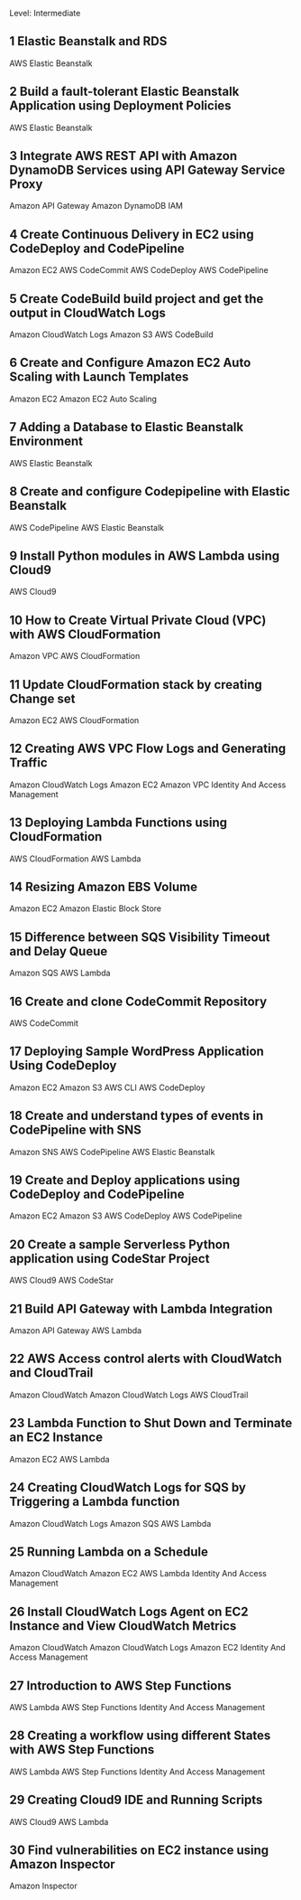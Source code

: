 Level: Intermediate 

## 1 Elastic Beanstalk and RDS 
AWS Elastic Beanstalk


## 2 Build a fault-tolerant Elastic Beanstalk Application using Deployment Policies
AWS Elastic Beanstalk

## 3 Integrate AWS REST API with Amazon DynamoDB Services using API Gateway Service Proxy
Amazon API Gateway
Amazon DynamoDB
IAM


## 4 Create Continuous Delivery in EC2 using CodeDeploy and CodePipeline
Amazon EC2
AWS CodeCommit
AWS CodeDeploy
AWS CodePipeline

## 5 Create CodeBuild build project and get the output in CloudWatch Logs
Amazon CloudWatch Logs
Amazon S3
AWS CodeBuild


## 6 Create and Configure Amazon EC2 Auto Scaling with Launch Templates
Amazon EC2
Amazon EC2 Auto Scaling


## 7 Adding a Database to Elastic Beanstalk Environment
AWS Elastic Beanstalk

## 8 Create and configure Codepipeline with Elastic Beanstalk
AWS CodePipeline
AWS Elastic Beanstalk

## 9 Install Python modules in AWS Lambda using Cloud9
AWS Cloud9


## 10 How to Create Virtual Private Cloud (VPC) with AWS CloudFormation
Amazon VPC
AWS CloudFormation


## 11 Update CloudFormation stack by creating Change set
Amazon EC2
AWS CloudFormation

## 12 Creating AWS VPC Flow Logs and Generating Traffic
Amazon CloudWatch Logs
Amazon EC2
Amazon VPC
Identity And Access Management

## 13 Deploying Lambda Functions using CloudFormation
AWS CloudFormation
AWS Lambda

## 14 Resizing Amazon EBS Volume
Amazon EC2
Amazon Elastic Block Store


## 15 Difference between SQS Visibility Timeout and Delay Queue
Amazon SQS
AWS Lambda

## 16 Create and clone CodeCommit Repository
AWS CodeCommit


## 17 Deploying Sample WordPress Application Using CodeDeploy
Amazon EC2
Amazon S3
AWS CLI
AWS CodeDeploy


## 18 Create and understand types of events in CodePipeline with SNS
Amazon SNS
AWS CodePipeline
AWS Elastic Beanstalk


## 19 Create and Deploy applications using CodeDeploy and CodePipeline
Amazon EC2
Amazon S3
AWS CodeDeploy
AWS CodePipeline


## 20 Create a sample Serverless Python application using CodeStar Project

AWS Cloud9
AWS CodeStar

## 21 Build API Gateway with Lambda Integration
Amazon API Gateway
AWS Lambda

## 22 AWS Access control alerts with CloudWatch and CloudTrail
Amazon CloudWatch
Amazon CloudWatch Logs
AWS CloudTrail

## 23 Lambda Function to Shut Down and Terminate an EC2 Instance
Amazon EC2
AWS Lambda

## 24 Creating CloudWatch Logs for SQS by Triggering a Lambda function
Amazon CloudWatch Logs
Amazon SQS
AWS Lambda

## 25 Running Lambda on a Schedule
Amazon CloudWatch
Amazon EC2
AWS Lambda
Identity And Access Management

## 26 Install CloudWatch Logs Agent on EC2 Instance and View CloudWatch Metrics
Amazon CloudWatch
Amazon CloudWatch Logs
Amazon EC2
Identity And Access Management

## 27 Introduction to AWS Step Functions
AWS Lambda
AWS Step Functions
Identity And Access Management

## 28 Creating a workflow using different States with AWS Step Functions
AWS Lambda
AWS Step Functions
Identity And Access Management

## 29 Creating Cloud9 IDE and Running Scripts
AWS Cloud9
AWS Lambda

## 30 Find vulnerabilities on EC2 instance using Amazon Inspector
Amazon Inspector
